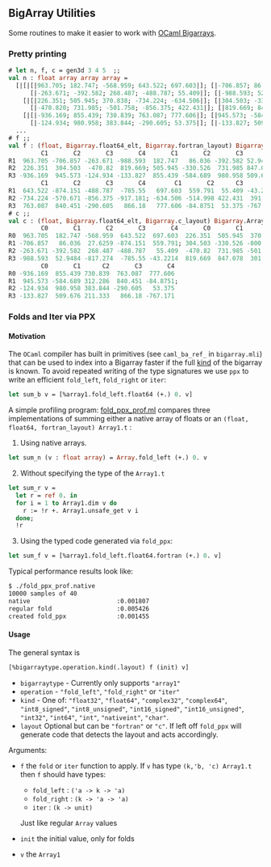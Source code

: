 BigArray Utilities
------------------

Some routines to make it easier to work with
[OCaml Bigarrays](http://caml.inria.fr/pub/docs/manual-ocaml/libref/Bigarray.html).

### Pretty printing

```OCaml
# let n, f, c = gen3d 3 4 5  ;;
val n : float array array array =
  [|[|[|963.705; 182.747; -568.959; 643.522; 697.603|]; [|-706.857; 86.036; 27.626; -874.151; 559.791|];
      [|-263.671; -392.582; 268.487; -488.787; 55.409|]; [|-988.593; 52.948; -817.274; -785.550; -43.221|]|];
    [|[|226.351; 505.945; 370.838; -734.224; -634.506|]; [|304.503; -330.526; -800.156; -570.671; -514.998|];
      [|-470.820; 731.985; -501.758; -856.375; 422.431|]; [|819.669; 847.078; 301.306; -917.181; 391.153|]|];
    [|[|-936.169; 855.439; 730.839; 763.087; 777.606|]; [|945.573; -584.689; 312.286; 840.451; -84.875|];
      [|-124.934; 980.958; 383.844; -290.605; 53.375|]; [|-133.827; 509.676; 211.333; 866.180; -767.171|]|]|]
  ...
# f ;;
val f : (float, Bigarray.float64_elt, Bigarray.fortran_layout) Bigarray.Array3.t =
         C1       C2       C3       C4       C1       C2       C3      C4        C1       C2       C3       C4
R1  963.705 -706.857 -263.671 -988.593  182.747   86.036 -392.582 52.9484  -568.959  27.6259  268.487 -817.274
R2  226.351  304.503  -470.82  819.669; 505.945 -330.526  731.985 847.078;  370.838 -800.156 -501.758  301.306;
R3 -936.169  945.573 -124.934 -133.827  855.439 -584.689  980.958 509.676   730.839  312.286  383.844  211.333
         C1       C2       C3       C4        C1       C2      C3       C4
R1  643.522 -874.151 -488.787  -785.55   697.603  559.791  55.409 -43.2214
R2 -734.224 -570.671 -856.375 -917.181; -634.506 -514.998 422.431  391.153;
R3  763.087  840.451 -290.605   866.18   777.606 -84.8751  53.375 -767.171
# c ;;
val c : (float, Bigarray.float64_elt, Bigarray.c_layout) Bigarray.Array3.t =
         C0       C1       C2       C3       C4       C0       C1       C2       C3       C4
R0  963.705  182.747 -568.959  643.522  697.603  226.351  505.945  370.838 -734.224 -634.506
R1 -706.857   86.036  27.6259 -874.151  559.791; 304.503 -330.526 -800.156 -570.671 -514.998;
R2 -263.671 -392.582  268.487 -488.787   55.409  -470.82  731.985 -501.758 -856.375  422.431
R3 -988.593  52.9484 -817.274  -785.55 -43.2214  819.669  847.078  301.306 -917.181  391.153
         C0       C1      C2       C3       C4
R0 -936.169  855.439 730.839  763.087  777.606
R1  945.573 -584.689 312.286  840.451 -84.8751;
R2 -124.934  980.958 383.844 -290.605   53.375
R3 -133.827  509.676 211.333   866.18 -767.171
```

### Folds and Iter via PPX

#### Motivation

The `OCaml` compiler has built in primitives (see `caml_ba_ref_` in
`bigarray.mli`) that can be used to index into a Bigarray faster if the full
[kind](http://caml.inria.fr/pub/docs/manual-ocaml/libref/Bigarray.html#TYPEkind)
of the bigarray is known. To avoid repeated writing of the type signatures we use
`ppx` to write an efficient `fold_left`, `fold_right` or `iter`:

```OCaml
let sum_b v = [%array1.fold_left.float64 (+.) 0. v]
```

A simple profiling program: [fold_ppx_prof.ml](src/scripts/fold_ppx_prof.ml)
compares three implementations of summing either a native array of floats or
an `(float, float64, fortran_layout) Array1.t` :

1. Using native arrays.

  ```OCaml
  let sum_n (v : float array) = Array.fold_left (+.) 0. v
  ```

2. Without specifying the type of the `Array1.t`

  ```OCaml
  let sum_r v =
    let r = ref 0. in
    for i = 1 to Array1.dim v do
      r := !r +. Array1.unsafe_get v i
    done;
    !r
  ```

3. Using the typed code generated via `fold_ppx`:

  ```OCaml
  let sum_f v = [%array1.fold_left.float64.fortran (+.) 0. v]
  ```

Typical performance results look like:

  ```bash
  $ ./fold_ppx_prof.native
  10000 samples of 40
  native                        :0.001807
  regular fold                  :0.005426
  created fold_ppx              :0.001455
  ```

#### Usage

The general syntax is

```OCaml
[%bigarraytype.operation.kind(.layout) f (init) v]
```

  - `bigarraytype` - Currently only supports `"array1"`
  - `operation` - `"fold_left"`, `"fold_right"` or `"iter"`
  - `kind` - One of:
          `"float32"`,
          `"float64"`,
          `"complex32"`,
          `"complex64"`,
          `"int8_signed"`,
          `"int8_unsigned"`,
          `"int16_signed"`,
          `"int16_unsigned"`,
          `"int32"`,
          `"int64"`,
          `"int"`,
          `"nativeint"`,
          `"char"`.
  - `layout` Optional but can be `"fortran"` or `"c"`. If left off `fold_ppx`
    will generate code that detects the layout and acts accordingly.

  Arguments:
  - `f` the `fold` or `iter` function to apply. If `v` has type
    `(k,'b, 'c) Array1.t` then `f` should have types:
      - `fold_left`  : `('a -> k -> 'a)`
      - `fold_right` : `(k -> 'a -> 'a)` 
      - `iter`       : `(k -> unit)`

    Just like regular `Array` values

  - `init` the initial value, only for folds
  - `v` the `Array1`
